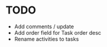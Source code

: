 # TODO

- Add comments / update
- Add order field for Task order desc
- Rename activities to tasks



